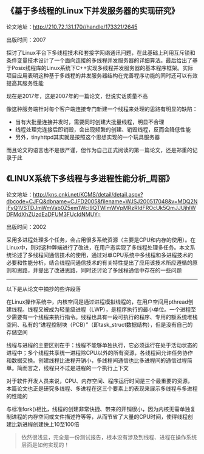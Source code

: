 ## 《基于多线程的Linux下并发服务器的实现研究》

论文地址：http://210.72.131.170//handle/173321/2645

出版时间：2007

探讨了Linux平台下多线程技术和套接字网络通讯问题，在此基础上利用互斥锁和条件变量技术设计了一个面向连接的多线程并发服务器的详细算法。最后给出了基于Posix线程库的Linux系统下C++实现多线程并发服务器的基本程序框架。实际项目应用表明这种基于多线程的并发服务器结构在完善程序功能的同时还可以有效提高其服务性能

现在是2017年，这是2007年的一篇论文，但说实话质量不高

像这种服务端针对每个客户端连接专门新建一个线程来处理的思路有明显的缺陷：

* 当有大批量连接并发时，需要同时创建大批量线程，明显不合理
* 线程处理完连接后即销毁，会出现频繁的创建、销毁线程，反而会降低性能
* 另外，tinyhttpd其实就是按照这个思想实现的一个玩具服务器

而且论文的语言也不是很严谨，但作为自己正式阅读的第一篇论文，还是郑重的记录于此

## 《LINUX系统下多线程与多进程性能分析_周丽》

论文地址：http://kns.cnki.net/KCMS/detail/detail.aspx?dbcode=CJFQ&dbname=CJFD2005&filename=WJSJ200517048&v=MDQ2NjFyQ1VSTDJmWmVab0Z5em1Wci9QTWlmWVpMRzRIdFROcUk5QmJJUjhlWDFMdXhZUzdEaDFUM3FUcldNMUY=

出版时间：2002

采用多进程处理多个任务，会占用很多系统资源（主要是CPU和内存的使用）。在Linux中，则对这种弊端进行了改进，在用户态实现了多线程处理多任务。本文系统论述了多线程间通信技术的使用，通过对单CPU系统中多线程和多进程技术的必要和性能分析，结合线程间通信技术的有关特性提出了应用该技术所应遵循的原则和思路，并提出了改进思路，同时还讨论了多线程通信中存在的一些问题

---

以下是从论文中摘抄的些许段落

在Linux操作系统中，内核空间是通过进程模拟线程的，在用户空间用pthread创建线程。线程又被成为轻量级进程（LWP），是程序执行的最小单位。一个进程至少需要有一个线程来执行指令。线程也具有一段可执行的程序、专用的额系统堆栈空间、私有的“进程控制块（PCB）”（即task_struct数据结构），但是没有自己的存储空间

线程与进程的主要区别在于：线程不能够单独执行，它必须运行在处于活动状态的进程中；多个线程共享统一进程除CPU以外的所有资源，各线程间允许任务协作和数据交换。创建线程比进程开销小，多线程间通信也比多进程间的通信过程简单。简而言之，线程只不过是进程的一个执行上下文

对于软件开发人员来说，CPU、内存空间、程序运行时间是三个最重要的资源，本篇论文也正是研究多线程、多进程在这三个要素上的表现来展示多线程与多进程的性能的

与标准fork()相比，线程的创建非常快捷、带来的开销很小，因为内核无需单独复制进程的内存空间或文件描述符等等，从而节省了大量的CPU时间，使得线程创建比新进程创建快上10至100倍

>依然很浅显，完全是一份测试报告，根本没有涉及到线程、进程在操作系统层面是如何实现的！
